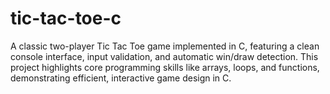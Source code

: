 # tic-tac-toe-c
A classic two-player Tic Tac Toe game implemented in C, featuring a clean console interface, input validation, and automatic win/draw detection. This project highlights core programming skills like arrays, loops, and functions, demonstrating efficient, interactive game design in C.
